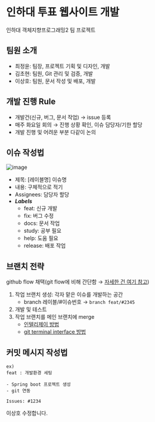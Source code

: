# 인하대 투표 웹사이트 개발
인하대 객체지향프로그래밍2 팀 프로젝트

## 팀원 소개
- 최정윤: 팀장, 프로젝트 기획 및 디자인, 개발
- 김초현: 팀원, Git 관리 및 검증, 개발
- 이상호: 팀원, 문서 작성 및 배포, 개발

## 개발 진행 Rule
- 개발건(신규, 버그, 문서 작업) → issue 등록
- 매주 화요일 회의 → 진행 상황 확인, 이슈 담당자/기한 할당
- 개발 진행 및 어려운 부분 다같이 논의

## 이슈 작성법
![image](https://user-images.githubusercontent.com/45556262/225898492-2f623fc5-0bf8-4a1f-ae2a-dfc0f6b22e45.png)
- 제목: [레이블명] 이슈명
- 내용: 구체적으로 적기
- Assignees: 담당자 할당
- ***Labels***
    - feat: 신규 개발
    - fix: 버그 수정
    - docs: 문서 작업
    - study: 공부 필요
    - help: 도움 필요
    - release: 배포 작업

## 브랜치 전략
github flow 채택(git flow에 비해 간단함 → [자세한 건 여기 참고](https://inpa.tistory.com/entry/GIT-%E2%9A%A1%EF%B8%8F-github-flow-git-flow-%F0%9F%93%88-%EB%B8%8C%EB%9E%9C%EC%B9%98-%EC%A0%84%EB%9E%B5))
1. 작업 브랜치 생성: 각자 맡은 이슈를 개발하는 공간
    - branch 레이블/#이슈번호 → `branch feat/#2345`
2. 개발 및 테스트
3. 작업 브랜치를 메인 브랜치에 merge
    - [인텔리제이 방법](https://code-algo.tistory.com/39)
    - [git terminal interface 방법](https://uang.tistory.com/9)

## 커밋 메시지 작성법
```
ex)
feat : 개발환경 세팅

- Spring boot 프로젝트 생성
- git 연동

Issues: #1234
```

이상호 수정합니다.